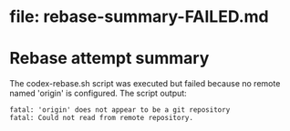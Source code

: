 # file: rebase-summary-FAILED.md

# Rebase attempt summary

The codex-rebase.sh script was executed but failed because no remote named
'origin' is configured. The script output:

```
fatal: 'origin' does not appear to be a git repository
fatal: Could not read from remote repository.
```
